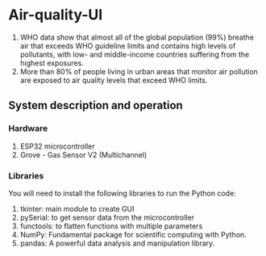# Air-quality-UI
1. WHO data show that almost all of the global population (99%) breathe air that exceeds WHO guideline limits and contains high levels of pollutants, with low- and middle-income countries suffering from the highest exposures.
2. More than 80% of people living in urban areas that monitor air pollution are exposed to air quality levels that exceed WHO limits.

## System description and operation
### Hardware
1. ESP32 microcontroller
2. Grove - Gas Sensor V2 (Multichannel)
### Libraries
You will need to install the following libraries to run the Python code:
1. tkinter: main module to create GUI
2. pySerial: to get sensor data from the microcontroller
3. functools: to flatten functions with multiple parameters
4. NumPy: Fundamental package for scientific computing with Python.
5. pandas: A powerful data analysis and manipulation library.

